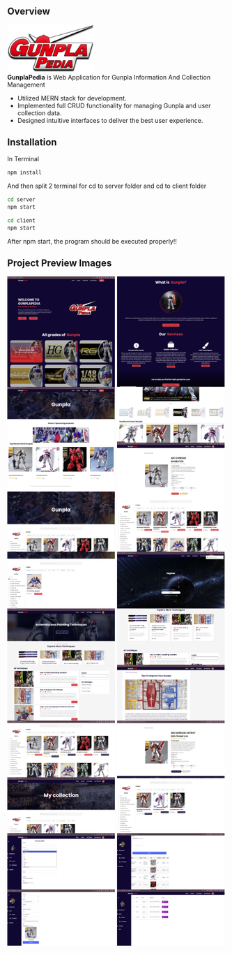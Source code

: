 ## Overview

<img src="LOGO.png" alt="Logo" width="200"/><br>
**GunplaPedia** is Web Application for Gunpla Information And Collection Management
- Utilized MERN stack for development.
- Implemented full CRUD functionality for managing Gunpla and user collection data.
- Designed intuitive interfaces to deliver the best user experience.

## Installation

In Terminal
```bash
npm install
```
And then split 2 terminal for cd to server folder and cd to client folder
```bash
cd server
npm start
```
```bash
cd client
npm start
```
After npm start, the program should be executed properly!!

## Project Preview Images
<div style="width: 100%; display: flex; flex-wrap: wrap;">
  <img src="Preview IMG/1.png" alt="Logo" style="width: 49%; margin-right: 1%;" />
  <img src="Preview IMG/2.png" alt="Logo" style="width: 49%; margin-right: 1%;" />
  <img src="Preview IMG/3.png" alt="Logo" style="width: 49%; margin-right: 1%;" />
  <img src="Preview IMG/4.png" alt="Logo" style="width: 49%; margin-right: 1%;" />
  <img src="Preview IMG/5.png" alt="Logo" style="width: 49%; margin-right: 1%;" />
  <img src="Preview IMG/6.png" alt="Logo" style="width: 49%; margin-right: 1%;" />
  <img src="Preview IMG/7.png" alt="Logo" style="width: 49%; margin-right: 1%;" />
  <img src="Preview IMG/7.1.png" alt="Logo" style="width: 49%; margin-right: 1%;" />
  <img src="Preview IMG/8.png" alt="Logo" style="width: 49%; margin-right: 1%;" />
  <img src="Preview IMG/9.png" alt="Logo" style="width: 49%; margin-right: 1%;" />
  <img src="Preview IMG/10.png" alt="Logo" style="width: 49%; margin-right: 1%;" />
  <img src="Preview IMG/12.png" alt="Logo" style="width: 49%; margin-right: 1%;" />
  <img src="Preview IMG/13.png" alt="Logo" style="width: 49%; margin-right: 1%;" />
  <img src="Preview IMG/14.png" alt="Logo" style="width: 49%; margin-right: 1%;" />
  <img src="Preview IMG/15.png" alt="Logo" style="width: 49%; margin-right: 1%;" />
  <img src="Preview IMG/16.png" alt="Logo" style="width: 49%; margin-right: 1%;" />
  <img src="Preview IMG/17.png" alt="Logo" style="width: 49%; margin-right: 1%;" />
  <img src="Preview IMG/18.png" alt="Logo" style="width: 49%; margin-right: 1%;" />
  <img src="Preview IMG/19.png" alt="Logo" style="width: 49%; margin-right: 1%;" />
  <img src="Preview IMG/20.png" alt="Logo" style="width: 49%; margin-right: 1%;" />
  <img src="Preview IMG/21.png" alt="Logo" style="width: 49%; margin-right: 1%;" />
  <img src="Preview IMG/22.png" alt="Logo" style="width: 49%; margin-right: 1%;" />
  <img src="Preview IMG/23.png" alt="Logo" style="width: 49%; margin-right: 1%;" />
  <img src="Preview IMG/24.png" alt="Logo" style="width: 49%;" />
</div>

